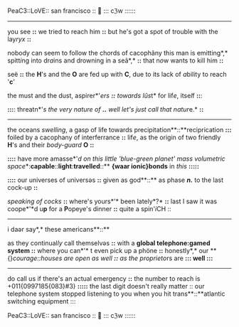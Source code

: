 PeaC3::LoVE:: san francisco :: 🌿 ::: cℨw ::::::

-----
you see **::** we tried to reach him **::** but he's got a sp*o*t of trouble with the lay*ryx* **::**

nobody can seem to follow the ch*o*rds of cacophãny this man is emitting*,* spitt*i*ng into dr*a*ins and drowning in a seã*,* **::** that n*o*w wants to kill him **::**


seë **::** the **H**'s and the **O** are fed up with **C**, due to its lack of *a*bility to reach '**c**'

the must and the dust, aspirer*'*ers **::** towards lûs*t* for lif*e*, itse*l*f **::**:

**:::**: threatn*'*s the very nature of **..** well let's just call that natur*e.*  **::** 

----

the oceans *swelling*, a gasp of life towards precipitation**::**reciprication **:::** foiled by a cacophany of interferrance **::** lif*e*, as the origin of two friendly **H**'s and their *body-guard* **O** **::**

**::::** have more amasse*'*d on this little '*blue-green planet*' *mass* *volumetric* space**:**capable**::**light**:**travell*e*d**::** **{waar ionic}bonds** in *this* **:::::**

**::::** our universes of universəs **::** given as god**::** as phase ***n.*** to the last cock-up **::** 

*speaking of cocks* **::** where's yours*'* been lately*?* **::**  last I saw it was coope*'*d u**p** for a **P**opeye's dinner **::** quite a spin'*i*CH ::

-----

i daər say*,* these americans**::**

as they continual*ly* call themselvəs **::** with a **global telephone:gamed system ::** where you can*'* t even pick up a phöne **::** honestly*,* our **{}***courage::houses are open* as well **::** as the propriet*o*rs are **::: well :::** 

-----
do call us if there's an actual emergency **::** the number to reach is +011{0997185{083}#3}
**:::::** the last digit doesn't really matter :: our telephone system stopped listening to you when you hit trans**::**atlantic switching equipment :::

PeaC3::LoVE:: san francisco :: 🌿 ::: cℨw ::::::


